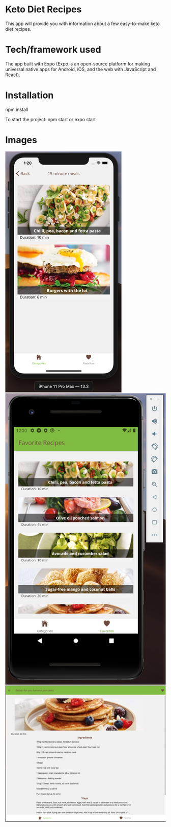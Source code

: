 # Keto Diet Recipes 

This app will provide you with information about a few easy-to-make keto diet recipes.

# Tech/framework used
The app built with Expo (Expo is an open-source platform for making universal native apps for Android, iOS, and the web with JavaScript and React). 


# Installation
npm install

To start the project:
npm start or expo start

# Images
![ios image](assets/ios-img.png)\
![android image](assets/android-img.png)\
![web image](assets/web-img.png)



